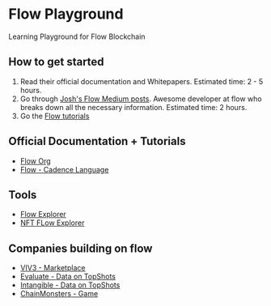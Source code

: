 # Flow Playground
Learning Playground for Flow Blockchain 

## How to get started
1. Read their official documentation and Whitepapers. Estimated time: 2 - 5 hours.
2. Go through [Josh's Flow Medium posts](https://joshuahannan.medium.com/). Awesome developer at flow who breaks down all the necessary information.  Estimated time: 2 hours.
3. Go the [Flow tutorials](https://docs.onflow.org/cadence/tutorial/01-first-steps)

## Official Documentation + Tutorials
- [Flow Org](https://docs.onflow.org/)
- [Flow - Cadence Language](https://docs.onflow.org/cadence/language)

## Tools
- [Flow Explorer](https://flowscan.org/)
- [NFT FLow Explorer](https://www.cryptoslam.io/)

## Companies building on flow
- [VIV3 - Marketplace](https://viv3.com/)
- [Evaluate - Data on TopShots](https://evaluate.market/)
- [Intangible - Data on TopShots](https://intangible.market/Home.php)
- [ChainMonsters - Game](https://playchainmonsters.com/)
